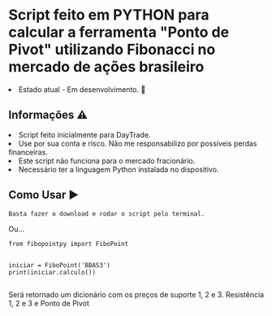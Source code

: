 <h1>Script feito em PYTHON para calcular a ferramenta "Ponto de Pivot" utilizando Fibonacci no mercado de ações brasileiro</h1>

<li>Estado atual - Em desenvolvimento. 📄
  
  
  <h2>Informações ⚠️</h2>
  
  <li>Script feito inicialmente para DayTrade.
  <li>Use por sua conta e risco. Não me responsabilizo por possíveis perdas financeiras.
  <li>Este script não funciona para o mercado fracionário.
  <li>Necessário ter a linguagem Python instalada no dispositivo.
    
  <h2>Como Usar ▶️</h2>
<pre><code>Basta fazer o download e rodar o script pelo terminal.</code></pre>

<p>Ou...</p>
<pre><code>from fibopointpy import FiboPoint

iniciar = FiboPoint('BBAS3')
print(iniciar.calculo())</code></pre>
<P>Será retornado um dicionário com os preços de suporte 1, 2 e 3. Resistência 1, 2 e 3 e Ponto de Pivot</P>

